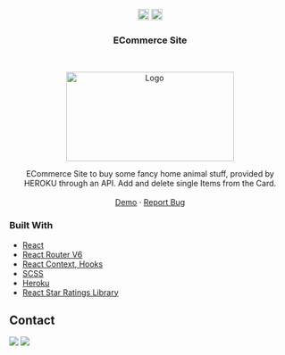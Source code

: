 
<!-- https://www.markdownguide.org/basic-syntax/#reference-style-links-->
<!-- search and replace  portfolio2 -->

<p align="center">
  <a href="mailto:a.quinkenstein@gmail.com"><img src="https://image.flaticon.com/icons/svg/725/725643.svg" height="20" width="20" /></a>
  <a href="https://linkedin.com/in/AnneQuinkenstein"><img src="https://cdn.jsdelivr.net/npm/simple-icons@3.0.1/icons/linkedin.svg" height="20"     width="20" /></a>
</p>

<!-- PROJECT LOGO -->

  <h3 align="center">ECommerce Site</h3>

<br />
<p align="center">
  <a href="https://aquin-animals-choice.netlify.app/">
    <img src="https://i.ibb.co/SccGjch/2020-09-26-14-13.png" alt="Logo" width="300" height="160">
</a>
  </a>

  <p align="center">
    ECommerce Site to buy some fancy home animal stuff, provided by HEROKU through an API. Add and delete single Items from the Card. 
    <br />
    <br />
    <a href="https://aquin-animals-choice.netlify.app/">Demo</a>
    ·
    <a href="https://github.com/AnneQuinkenstein/animals_choice/issues">Report Bug</a>
  </p>
</p>

### Built With

- [React](https://reactjs.org/)
- [React Router V6](https://reacttraining.com/blog/react-router-v6-pre/)
- [React Context, Hooks](https://reactjs.org/)
- [SCSS](https://sass-lang.com/)
- [Heroku](https://www.heroku.com)
- [React Star Ratings Library](https://www.npmjs.com/package/react-star-ratings)

## Contact

<p> <a target="_blank" rel="noopener noreferrer" href="https://www.linkedin.com/in/anne-quinkenstein"><img src="https://img.shields.io/badge/-LinkedIn-0077B5?style=for-the-badge&logo=Linkedin&logoColor=white"></img></a>
<a target="_blank" rel="noopener noreferrer" href="mailto:a.quinkenstein@gmail.com"><img src="https://img.shields.io/badge/-Gmail-D14836?style=for-the-badge&logo=Gmail&logoColor=white"></img></a>
</p>